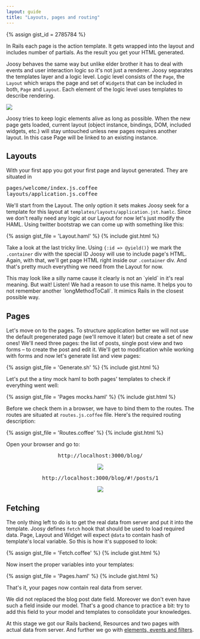 ```yaml
---
layout: guide
title: "Layouts, pages and routing"
---
```


{% assign gist_id = 2785784 %}

In Rails each page is the action template. It gets wrapped into the layout and includes number of partials. As the result you get your HTML generated.

Joosy behaves the same way but unlike elder brother it has to deal with events and user interaction logic so it's not just a renderer. Joosy separates the templates layer and a logic level. Logic level consists of the `Page`, the `Layout` which wraps the page and set of `Widget`s that can be included in both, `Page` and `Layout`. Each element of the logic level uses templates to describe rendering.

![](http://f.cl.ly/items/1S130q3C0n1s2R1I1T0S/pages.png)

<div class="info">
  <p>
    Joosy tries to keep logic elements alive as long as possible. When the new page gets loaded, current layout (object instance, bindings, DOM, included widgets, etc.) will stay untouched unless new pages requires another layout. In this case Page will be linked to an existing instance.
  </p>
</div>

## Layouts

With your first app you got your first page and layout generated. They are situated in

<div class="black_wheel">
  <pre>pages/welcome/index.js.coffee
layouts/application.js.coffee</pre>
</div>

We'll start from the Layout. The only option it sets makes Joosy seek for a template for this layout at `templates/layouts/application.jst.hamlc`. Since we don't really need any logic at our Layout for now let's just modify the HAML. Using twitter bootstrap we can come up with something like this:

{% assign gist_file = 'Layout.haml' %}
{% include gist.html %}

Take a look at the last tricky line. Using `{:id => @yield()}` we mark the `.container` div with the special ID Joosy will use to include page's HTML. Again, with that, we'll get page HTML right inside our `.container` div. And that's pretty much everything we need from the Layout for now.

<div class="info">
  <p>
    This may look like a silly name cause it clearly is not an `yield` in it's real meaning. But wait! Listen! We had a reason to use this name. It helps you to not remember another `longMethodToCall`. It mimics Rails in the closest possible way. 
  </p>
</div>

## Pages

Let's move on to the pages. To structure application better we will not use the default pregenerated page (we'll remove it later) but create a set of new ones! We'll need three pages: the list of posts, single post view and two forms – to create the post and edit it. We'll get to modification while working with forms and now let's generate list and view pages:

{% assign gist_file = 'Generate.sh' %}
{% include gist.html %}

Let's put the a tiny mock haml to both pages' templates to check if everything went well:

{% assign gist_file = 'Pages mocks.haml' %}
{% include gist.html %}

Before we check them in a browser, we have to bind them to the routes. The routes are situated at `routes.js.coffee` file. Here's the required routing description:

{% assign gist_file = 'Routes.coffee' %}
{% include gist.html %}

Open your browser and go to: 

<div style="text-align:center">
  <pre>http://localhost:3000/blog/</pre>
  <img src="http://f.cl.ly/items/1J1I1S3O3C1J3X3Z2j1G/posts.png" />
  <pre>http://localhost:3000/blog/#!/posts/1</pre>
  <img src="http://f.cl.ly/items/3x0B2i1L3D2V1G0k242B/post.png" />
</div>

## Fetching

The only thing left to do is to get the real data from server and put it into the template. Joosy defines `fetch` hook that should be used to load required data. Page, Layout and Widget will expect `@data` to contain hash of template's local variable. So this is how it's supposed to look:

{% assign gist_file = 'Fetch.coffee' %}
{% include gist.html %}

Now insert the proper variables into your templates:

{% assign gist_file = 'Pages.haml' %}
{% include gist.html %}

That's it, your pages now contain real data from server. 

<div class="info">
  <p>
    We did not replaced the blog post date field. Moreover we don't even have such a field inside our model. That's a good chance to practice a bit: try to add this field to your model and templates to consolidate your knowledges.
  </p>
</div>

At this stage we got our Rails backend, Resources and two pages with actual data from server. And further we go with [elements, events and filters](/guides/blog/elements-events-and-filters.html).
